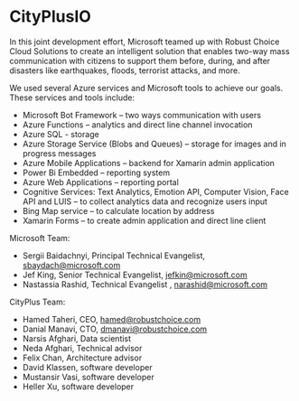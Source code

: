 # CityPlusIO
In this joint development effort, Microsoft teamed up with Robust Choice Cloud Solutions to create an intelligent solution that enables two-way mass communication with citizens to support them before, during, and after disasters like earthquakes, floods, terrorist attacks, and more. 

We used several Azure services and Microsoft tools to achieve our goals. These services and tools include:
- Microsoft Bot Framework – two ways communication with users
- Azure Functions – analytics and direct line channel invocation
- Azure SQL - storage
- Azure Storage Service (Blobs and Queues) – storage for images and in progress messages 
- Azure Mobile Applications – backend for Xamarin admin application
- Power Bi Embedded – reporting system
- Azure Web Applications – reporting portal
- Cognitive Services: Text Analytics, Emotion API, Computer Vision, Face API and LUIS – to collect analytics data and recognize users input
- Bing Map service – to calculate location by address
- Xamarin Forms – to create admin application and direct line client

Microsoft Team:
- Sergii Baidachnyi, Principal Technical Evangelist, sbaydach@microsoft.com
- Jef King, Senior Technical Evangelist, jefkin@microsoft.com
- Nastassia Rashid, Technical Evangelist , narashid@microsoft.com

CityPlus Team:
-	Hamed Taheri, CEO, hamed@robustchoice.com
-	Danial Manavi, CTO, dmanavi@robustchoice.com
-	Narsis Afghari, Data scientist
-	Neda Afghari, Technical advisor
-	Felix Chan, Architecture advisor
-	David Klassen, software developer
-	Mustansir Vasi, software developer
-	Heller Xu, software developer